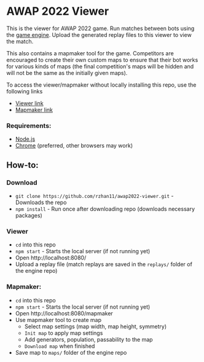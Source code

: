 # AWAP 2022 Viewer

This is the viewer for AWAP 2022 game. Run matches between bots using the [game engine](https://github.com/rzhan11/awap2022-engine-public.git). Upload the generated replay files to this viewer to view the match.

This also contains a mapmaker tool for the game. Competitors are encouraged to create their own custom maps to ensure that their bot works for various kinds of maps (the final competition's maps will be hidden and will not be the same as the initially given maps).

To access the viewer/mapmaker without locally installing this repo, use the following links
* [Viewer link](http://awap2022.com:8080/viewer)
* [Mapmaker link](http://awap2022.com:8080/mapmaker)

### Requirements:
* [Node.js](https://nodejs.org/en/download/)
* [Chrome](https://www.google.com/chrome/) (preferred, other browsers may work)

## How-to:

### Download
* `git clone https://github.com/rzhan11/awap2022-viewer.git` - Downloads the repo
* `npm install` - Run once after downloading repo (downloads necessary packages)

### Viewer
* `cd` into this repo
* `npm start` - Starts the local server (if not running yet)
* Open http://localhost:8080/
* Upload a replay file (match replays are saved in the `replays/` folder of the engine repo)

### Mapmaker:
* `cd` into this repo
* `npm start` - Starts the local server (if not running yet)
* Open http://localhost:8080/mapmaker
* Use mapmaker tool to create map
    * Select map settings (map width, map height, symmetry)
    * `Init map` to apply map settings
    * Add generators, population, passability to the map
    * `Download map` when finished
* Save map to `maps/` folder of the engine repo
